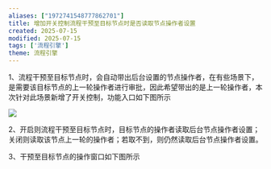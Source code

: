 ```yaml
---
aliases: ["1972741548777862701"]
title: 增加开关控制流程干预至目标节点时是否读取节点操作者设置
created: 2025-07-15
modified: 2025-07-15
tags: ['流程引擎']
theme: 流程引擎
---
```


1、流程干预至目标节点时，会自动带出后台设置的节点操作者，在有些场景下，是需要该目标节点的上一轮操作者进行审批，因此希望带出的是上一轮操作者，本次针对此场景新增了开关控制，功能入口如下图所示

![](https://myhelpdoc.oss-cn-heyuan.aliyuncs.com/mdimages/746f47aef5ed2f3f6f3b26421fad77dd.jpg)

2、开启则流程干预至目标节点时，目标节点的操作者读取后台节点操作者设置； 关闭则读取该节点上一轮的操作者；若取不到，则仍然读取后台节点操作者设置。

3、干预至目标节点的操作窗口如下图所示

